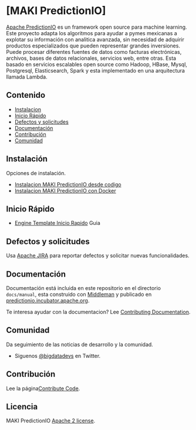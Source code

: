 <!--
Licensed to the Apache Software Foundation (ASF) under one or more
contributor license agreements.  See the NOTICE file distributed with
this work for additional information regarding copyright ownership.
The ASF licenses this file to You under the Apache License, Version 2.0
(the "License"); you may not use this file except in compliance with
the License.  You may obtain a copy of the License at

    http://www.apache.org/licenses/LICENSE-2.0

Unless required by applicable law or agreed to in writing, software
distributed under the License is distributed on an "AS IS" BASIS,
WITHOUT WARRANTIES OR CONDITIONS OF ANY KIND, either express or implied.
See the License for the specific language governing permissions and
limitations under the License.
-->

# [MAKI PredictionIO]

[Apache PredictionIO](http://predictionio.incubator.apache.org) es un framework open source para
machine learning. Este proyecto adapta los algoritmos para ayudar a pymes mexicanas a explotar su
información con analitica avanzada, sin necesidad de adquirir productos especializados que pueden 
representar grandes inversiones. Puede procesar diferentes fuentes de datos como facturas electrónicas,
archivos, bases de datos relacionales, servicios web, entre otras.
Esta basado en servicios escalables open source como Hadoop, HBase, Mysql, Postgresql,
Elasticsearch, Spark y esta implementado en una arquitectura llamada Lambda.


## Contenido
- [Instalacion](#installation)
- [Inicio Rápido](#quick-start)
- [Defectos y solicitudes](#bugs-and-feature-requests)
- [Documentación](#documentation)
- [Contribución](#contributing)
- [Comunidad](#community)


## Instalación

Opciones de instalación.

*   [Instalacion MAKI PredictionIO desde codigo
    ](http://predictionio.incubator.apache.org/install/install-sourcecode/)
*   [Instalacion MAKI PredictionIO con
    Docker](http://predictionio.incubator.apache.org/community/projects/#docker-installation-for-predictionio)
    

## Inicio Rápido

*   [Engine Template Inicio
    Rapido](http://predictionio.incubator.apache.org/templates/recommendation/quickstart/)
    Guia


## Defectos y solicitudes

Usa [Apache JIRA](https://issues.apache.org/jira/browse/PIO) para reportar defectos y solicitar nuevas funcionalidades.

## Documentación

Documentación está incluida en este repositorio en el directorio `docs/manual`, esta construido
con [Middleman](http://middlemanapp.com/) y publicado en
[predictionio.incubator.apache.org](http://predictionio.incubator.apache.org/).

Te interesa ayudar con la documentacion? Lee [Contributing
Documentation](http://predictionio.incubator.apache.org/community/contribute-documentation/).


## Comunidad

Da seguimiento de las noticias de desarrollo y la comunidad.

*   Siguenos [@bigdatadevs](https://twitter.com/bigdatadevs) en Twitter.


## Contribución

Lee la página[Contribute Code](http://predictionio.incubator.apache.org/community/contribute-code/).


## Licencia

MAKI PredictionIO [Apache 2
license](http://www.apache.org/licenses/LICENSE-2.0.html).
